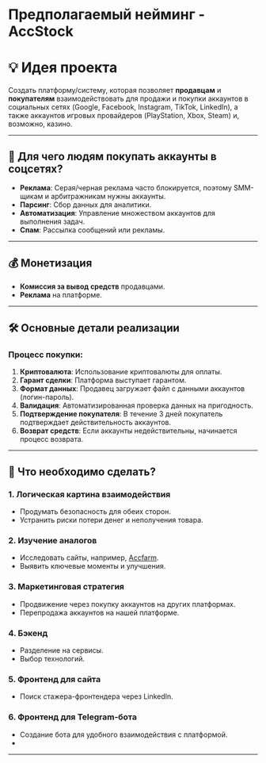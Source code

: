 # Предполагаемый нейминг - AccStock

# 💡 Идея проекта

Создать платформу/систему, которая позволяет **продавцам** и **покупателям** взаимодействовать для продажи и покупки аккаунтов в социальных сетях (Google, Facebook, Instagram, TikTok, LinkedIn), а также аккаунтов игровых провайдеров (PlayStation, Xbox, Steam) и, возможно, казино.

---

## 🎯 Для чего людям покупать аккаунты в соцсетях?

- **Реклама**: Серая/черная реклама часто блокируется, поэтому SMM-щикам и арбитражникам нужны аккаунты.
- **Парсинг**: Сбор данных для аналитики.
- **Автоматизация**: Управление множеством аккаунтов для выполнения задач.
- **Спам**: Рассылка сообщений или рекламы.

---

## 💰 Монетизация

- **Комиссия за вывод средств** продавцами.
- **Реклама** на платформе.

---

## 🛠 Основные детали реализации

### Процесс покупки:
1. **Криптовалюта**: Использование криптовалюты для оплаты.
2. **Гарант сделки**: Платформа выступает гарантом.
3. **Формат данных**: Продавец загружает файл с данными аккаунтов (логин-пароль).
4. **Валидация**: Автоматизированная проверка данных на пригодность.
5. **Подтверждение покупателя**: В течение 3 дней покупатель подтверждает действительность аккаунтов.
6. **Возврат средств**: Если аккаунты недействительны, начинается процесс возврата.

---

## 📝 Что необходимо сделать?

### 1. Логическая картина взаимодействия
- Продумать безопасность для обеих сторон.
- Устранить риски потери денег и неполучения товара.

### 2. Изучение аналогов
- Исследовать сайты, например, [Accfarm](https://www.accfarm2.com/).
- Выявить ключевые моменты и улучшения.

### 3. Маркетинговая стратегия
- Продвижение через покупку аккаунтов на других платформах.
- Перепродажа аккаунтов на нашей платформе.

### 4. Бэкенд
- Разделение на сервисы.
- Выбор технологий.

### 5. Фронтенд для сайта
- Поиск стажера-фронтендера через LinkedIn.

### 6. Фронтенд для Telegram-бота
- Создание бота для удобного взаимодействия с платформой.
- 
---

